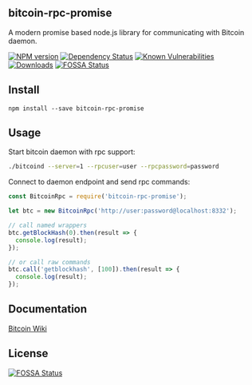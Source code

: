 ## bitcoin-rpc-promise

A modern promise based node.js library for communicating with Bitcoin daemon.


[![NPM version][npm-image]][npm-url]
[![Dependency Status](https://img.shields.io/david/hellonikc/bitcoin-rpc-promise.svg?style=flat-square)](https://david-dm.org/hellonikc/bitcoin-rpc-promise)
[![Known Vulnerabilities](https://snyk.io/test/npm/bitcoin-rpc-promise/badge.svg?style=flat-square)](https://snyk.io/test/npm/bitcoin-rpc-promise)
[![Downloads][downloads-image]][downloads-url]
[![FOSSA Status](https://app.fossa.io/api/projects/git%2Bgithub.com%2Fhellonikc%2Fbitcoin-rpc-promise.svg?type=shield)](https://app.fossa.io/projects/git%2Bgithub.com%2Fhellonikc%2Fbitcoin-rpc-promise?ref=badge_shield)

[downloads-image]: https://img.shields.io/npm/dm/bitcoin-rpc-promise.svg?style=flat-square
[downloads-url]: https://www.npmjs.com/package/bitcoin-rpc-promise

[npm-image]: https://img.shields.io/npm/v/bitcoin-rpc-promise.svg?style=flat-square
[npm-url]: https://www.npmjs.com/package/bitcoin-rpc-promise
## Install

```
npm install --save bitcoin-rpc-promise
```

## Usage

Start bitcoin daemon with rpc support:

```bash
./bitcoind --server=1 --rpcuser=user --rpcpassword=password
```

Connect to daemon endpoint and send rpc commands:

```js
const BitcoinRpc = require('bitcoin-rpc-promise');

let btc = new BitcoinRpc('http://user:password@localhost:8332');

// call named wrappers
btc.getBlockHash(0).then(result => {
  console.log(result);
});

// or call raw commands
btc.call('getblockhash', [100]).then(result => {
  console.log(result);
});
```

## Documentation

[Bitcoin Wiki](https://en.bitcoin.it/wiki/API_reference_%28JSON-RPC%29)


## License
[![FOSSA Status](https://app.fossa.io/api/projects/git%2Bgithub.com%2Fhellonikc%2Fbitcoin-rpc-promise.svg?type=large)](https://app.fossa.io/projects/git%2Bgithub.com%2Fhellonikc%2Fbitcoin-rpc-promise?ref=badge_large)